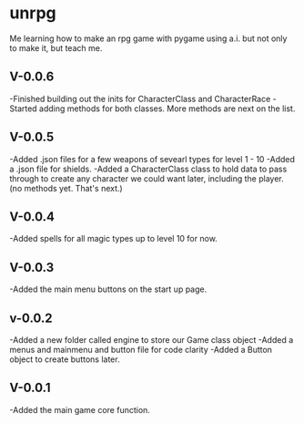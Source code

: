 # unrpg
Me learning how to make an rpg game with pygame using a.i. but not only to make it, but teach me.

V-0.0.6
---
-Finished building out the inits for CharacterClass and CharacterRace
-Started adding methods for both classes. More methods are next on the list.

V-0.0.5
---
-Added .json files for a few weapons of sevearl types for level 1 - 10
-Added a .json file for shields.
-Added a CharacterClass class to hold data to pass through to create any character we could want later, including the player. (no methods yet. That's next.)

V-0.0.4
---
-Added spells for all magic types up to level 10 for now.

V-0.0.3
---
-Added the main menu buttons on the start up page.

v-0.0.2
---
-Added a new folder called engine to store our Game class object
-Added a menus and mainmenu and button file for code clarity
-Added a Button object to create buttons later.

V-0.0.1
---
-Added the main game core function.